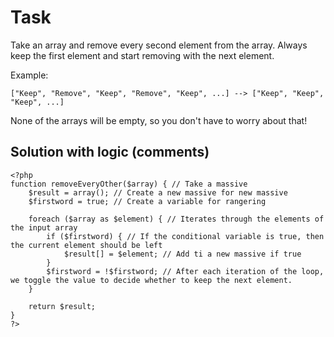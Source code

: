 # Task 

Take an array and remove every second element from the array. Always keep the first element and start removing with the next element.

Example:
```
["Keep", "Remove", "Keep", "Remove", "Keep", ...] --> ["Keep", "Keep", "Keep", ...]
```

None of the arrays will be empty, so you don't have to worry about that!

## Solution with logic (comments)

```
<?php
function removeEveryOther($array) { // Take a massive
    $result = array(); // Create a new massive for new massive
    $firstword = true; // Create a variable for rangering 

    foreach ($array as $element) { // Iterates through the elements of the input array
        if ($firstword) { // If the conditional variable is true, then the current element should be left
            $result[] = $element; // Add ti a new massive if true 
        }
        $firstword = !$firstword; // After each iteration of the loop, we toggle the value to decide whether to keep the next element.
    }

    return $result;
}
?>
```
